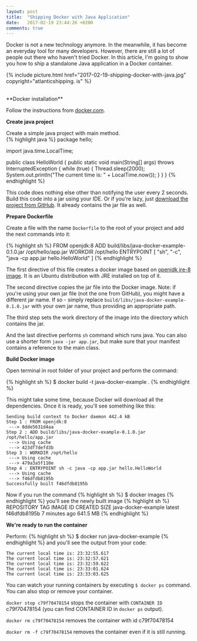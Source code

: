 ```yaml
---
layout: post
title:  "Shipping Docker with Java Application"
date:   2017-02-19 23:44:26 +0200
comments: true
---
```

Docker is not a new technology anymore. In the meanwhile, it has become an 
everyday tool for many developers. However, there are still a lot of people out there
who haven't tried Docker. In this article, I'm going to show you how to ship
a standalone Java application in a Docker container.

{% 
  include picture.html 
  href="2017-02-19-shipping-docker-with-java.jpg" 
 copyright="atlanticshipping. is"
%}

<br/>
**Docker installation**

Follow the instructions from 
[docker.com](https://docs.docker.com/engine/installation/).

**Create java project**

Create a simple java project with main method.  
{% highlight java %}
package hello;

import java.time.LocalTime;

public class HelloWorld {
    public static void main(String[] args) throws InterruptedException {
        while (true) {
            Thread.sleep(2000);
            System.out.println("The current time is: " + LocalTime.now());
        }
    }
}
{% endhighlight %}  

This code does nothing else other than notifying the user every 2 seconds.  
Build this code into a jar using your IDE. Or if you're lazy, just 
[download the project from GitHub](https://github.com/Shpota/java-docker-example).
It already contains the jar file as well.

**Prepare Dockerfile**

Create a file with the name `Dockerfile` to the root of your project and add 
the next commands into it:
  
{% highlight sh %}
FROM openjdk:8
ADD build/libs/java-docker-example-0.1.0.jar /opt/hello/app.jar
WORKDIR /opt/hello
ENTRYPOINT [ "sh", "-c", "java -cp app.jar hello.HelloWorld" ]
{% endhighlight %}
  
The first directive of this file creates a docker image based on 
[openjdk jre-8 image](https://hub.docker.com/_/openjdk/). It is 
an Ubuntu distribution with JRE installed on top of it.
  
The second directive copies the jar file into the Docker image.
Note: if you're using your own jar file (not the one from GitHub), you
might have a different jar name. If so - simply replace 
`build/libs/java-docker-example-0.1.0.jar` with your own jar name, thus providing 
an appropriate path.
  
The third step sets the work directory of the image into the directory 
which contains the jar.
  
And the last directive performs `sh` command which runs java. You can also 
use a shorter form `java -jar app.jar`, but make sure that your manifest
contains a reference to the main class.

**Build Docker image**

Open terminal in root folder of your project and perform the command:

{% highlight sh %}
$ docker build -t java-docker-example .
{% endhighlight %}

This might take some time, because Docker will download all the 
dependencies. Once it is ready, you'll see something like this:
```
Sending build context to Docker daemon 442.4 kB
Step 1 : FROM openjdk:8
 ---> 8dde5631d4aa
Step 2 : ADD build/libs/java-docker-example-0.1.0.jar /opt/hello/app.jar
 ---> Using cache
 ---> 423df7defd3b
Step 3 : WORKDIR /opt/hello
 ---> Using cache
 ---> 479a3a5f110e
Step 4 : ENTRYPOINT sh -c java -cp app.jar hello.HelloWorld
 ---> Using cache
 ---> f46dfdb8195b
Successfully built f46dfdb8195b
```

Now if you run the command
{% highlight sh %}
$ docker images
{% endhighlight %}
you'll see the newly built image 
{% highlight sh %}
REPOSITORY             TAG      IMAGE ID       CREATED         SIZE
java-docker-example    latest   f46dfdb8195b   7 minutes ago   641.5 MB
{% endhighlight %}

**We're ready to run the container**

Perform:
{% highlight sh %}
$ docker run java-docker-example
{% endhighlight %}
and you'll see the output from your code:
```
The current local time is: 23:32:55.617
The current local time is: 23:32:57.621
The current local time is: 23:32:59.622
The current local time is: 23:33:01.624
The current local time is: 23:33:03.625
```

You can watch your running containers by executing `$ docker ps` command.
You can also stop or remove your container.
 
`docker stop c79f70478154` stops the container with `CONTAINER ID` c79f70478154 (you 
 can find CONTAINER ID in `docker ps` output).

`docker rm c79f70478154` removes the container with id c79f70478154

`docker rm -f c79f70478154` removes the container even if it is still running.

